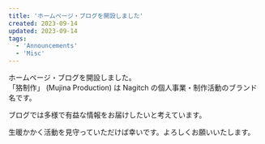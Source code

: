 ```yaml
---
title: 'ホームページ・ブログを開設しました'
created: 2023-09-14
updated: 2023-09-14
tags:
  - 'Announcements'
  - 'Misc'
---
```


ホームページ・ブログを開設しました。  
「狢制作」 (Mujina Production) は Nagitch の個人事業・制作活動のブランド名です。

ブログでは多様で有益な情報をお届けしたいと考えています。

生暖かかく活動を見守っていただけば幸いです。よろしくお願いいたします。
